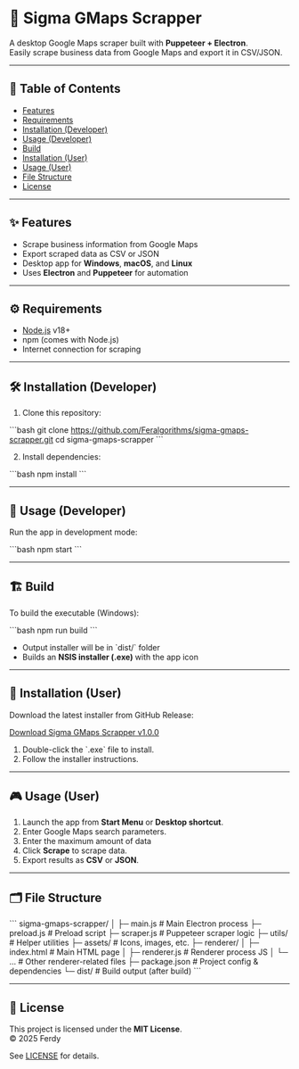 # 🚀 Sigma GMaps Scrapper

A desktop Google Maps scraper built with **Puppeteer + Electron**.  
Easily scrape business data from Google Maps and export it in CSV/JSON.

---

## 📌 Table of Contents

- [Features](#features)  
- [Requirements](#requirements)  
- [Installation (Developer)](#installation-developer)  
- [Usage (Developer)](#usage-developer)  
- [Build](#build)  
- [Installation (User)](#installation-user)  
- [Usage (User)](#usage-user)  
- [File Structure](#file-structure)  
- [License](#license)  

---

## ✨ Features

- Scrape business information from Google Maps  
- Export scraped data as CSV or JSON  
- Desktop app for **Windows**, **macOS**, and **Linux**  
- Uses **Electron** and **Puppeteer** for automation  

---

## ⚙️ Requirements

- [Node.js](https://nodejs.org/) v18+  
- npm (comes with Node.js)  
- Internet connection for scraping  

---

## 🛠 Installation (Developer)

1. Clone this repository:

\`\`\`bash
git clone https://github.com/Feralgorithms/sigma-gmaps-scrapper.git
cd sigma-gmaps-scrapper
\`\`\`

2. Install dependencies:

\`\`\`bash
npm install
\`\`\`

---

## 🚀 Usage (Developer)

Run the app in development mode:

\`\`\`bash
npm start
\`\`\`

---

## 🏗 Build

To build the executable (Windows):

\`\`\`bash
npm run build
\`\`\`

- Output installer will be in \`dist/\` folder  
- Builds an **NSIS installer (.exe)** with the app icon  

---

## 💾 Installation (User)

Download the latest installer from GitHub Release:  

[Download Sigma GMaps Scrapper v1.0.0](https://github.com/Feralgorithms/sigma-gmaps-scrapper/releases/download/v1.0.0/Sigma.GMaps.Scrapper.Setup.1.0.0.exe)

1. Double-click the \`.exe\` file to install.  
2. Follow the installer instructions.  

---

## 🎮 Usage (User)

1. Launch the app from **Start Menu** or **Desktop shortcut**.  
2. Enter Google Maps search parameters. 
3. Enter the maximum amount of data
4. Click **Scrape** to scrape data.  
5. Export results as **CSV** or **JSON**.  

---

## 🗂 File Structure

\`\`\`
sigma-gmaps-scrapper/
│
├─ main.js             # Main Electron process
├─ preload.js          # Preload script
├─ scraper.js          # Puppeteer scraper logic
├─ utils/              # Helper utilities
├─ assets/             # Icons, images, etc.
├─ renderer/
│   ├─ index.html      # Main HTML page
│   ├─ renderer.js     # Renderer process JS
│   └─ ...             # Other renderer-related files
├─ package.json        # Project config & dependencies
└─ dist/               # Build output (after build)
\`\`\`

---

## 📄 License

This project is licensed under the **MIT License**.  
© 2025 Ferdy

See [LICENSE](LICENSE) for details.

